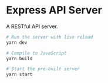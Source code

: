 # Express API Server

A RESTful API server.

```sh
# Run the server with live reload
yarn dev

# Compile to JavaScript
yarn build

# Start the pre-built server
yarn start
```
